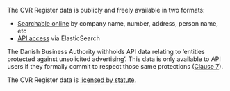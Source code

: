 The CVR Register data is publicly and freely available in two formats:

- [Searchable online](https://datacvr.virk.dk/data/) by company name, number,
  address, person name, etc
- [API access](https://datacvr.virk.dk/artikel/system-til-system-adgang-til-cvr-data)
  via ElasticSearch

The Danish Business Authority withholds API data relating to ‘entities protected
against unsolicited advertising’. This data is only available to API users if
they formally commit to respect those same protections
([Clause 7](https://datafordeler.dk/vejledning/hent-data/)).

The CVR Register data is
[licensed by statute](https://datafordeler.dk/vejledning/hent-data/).
